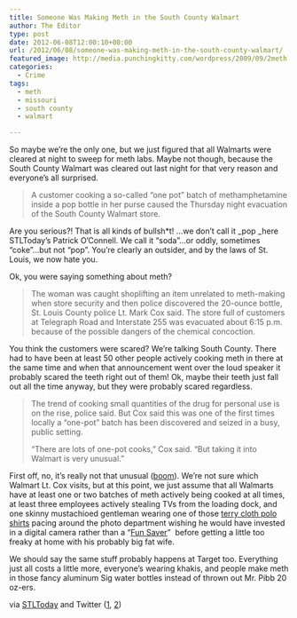 ```yaml
---
title: Someone Was Making Meth in the South County Walmart
author: The Editor
type: post
date: 2012-06-08T12:00:10+00:00
url: /2012/06/08/someone-was-making-meth-in-the-south-county-walmart/
featured_image: http://media.punchingkitty.com/wordpress/2009/09/2meth.jpg
categories:
  - Crime
tags:
  - meth
  - missouri
  - south county
  - walmart

---
```

So maybe we&#8217;re the only one, but we just figured that all Walmarts were cleared at night to sweep for meth labs. Maybe not though, because the South County Walmart was cleared out last night for that very reason and everyone&#8217;s all surprised.

> A customer cooking a so-called &#8220;one pot&#8221; batch of methamphetamine inside a pop bottle in her purse caused the Thursday night evacuation of the South County Walmart store.

Are you serious?! That is all kinds of bullsh*t! &#8230;we don&#8217;t call it _pop _here STLToday&#8217;s Patrick O&#8217;Connell. We call it &#8220;soda&#8221;&#8230;or oddly, sometimes &#8220;coke&#8221;&#8230;but not &#8220;pop&#8221;. You&#8217;re clearly an outsider, and by the laws of St. Louis, we now hate you.

Ok, you were saying something about meth?

> The woman was caught shoplifting an item unrelated to meth-making when store security and then police discovered the 20-ounce bottle, St. Louis County police Lt. Mark Cox said. The store full of customers at Telegraph Road and Interstate 255 was evacuated about 6:15 p.m. because of the possible dangers of the chemical concoction.

You think the customers were scared? We&#8217;re talking South County. There had to have been at least 50 other people actively cooking meth in there at the same time and when that announcement went over the loud speaker it probably scared the teeth right out of them! Ok, maybe their teeth just fall out all the time anyway, but they were probably scared regardless.

> The trend of cooking small quantities of the drug for personal use is on the rise, police said. But Cox said this was one of the first times locally a &#8220;one-pot&#8221; batch has been discovered and seized in a busy, public setting.
> 
> &#8220;There are lots of one-pot cooks,&#8221; Cox said. &#8220;But taking it into Walmart is very unusual.&#8221;

First off, no, it&#8217;s really not that unusual (<a href="http://www.youtube.com/watch?v=l3k5V-ERPvU" target="_blank">boom</a>). We&#8217;re not sure which Walmart Lt. Cox visits, but at this point, we just assume that all Walmarts have at least one or two batches of meth actively being cooked at all times, at least three employees actively stealing TVs from the loading dock, and one skinny mustachioed gentleman wearing one of those <a href="http://www.vintagetrends.com/thumbnails_/lot/943/943-1307.jpg" target="_blank">terry cloth polo shirts</a> pacing around the photo department wishing he would have invested in a digital camera rather than a &#8220;<a href="http://cache.gizmodo.com/assets/images/4/2011/09/funsaver.jpg" target="_blank">Fun Saver</a>&#8221;  before getting a little too freaky at home with his probably big fat wife.

We should say the same stuff probably happens at Target too. Everything just all costs a little more, everyone&#8217;s wearing khakis, and people make meth in those fancy aluminum Sig water bottles instead of thrown out Mr. Pibb 20 oz-ers.

via <a href="http://www.stltoday.com/news/local/crime-and-courts/walmart-in-south-st-louis-county-is-cleared-for-meth/article_c21df9fc-b108-11e1-8d6f-0019bb30f31a.html?utm_medium=twitter&utm_source=twitterfeed" target="_blank">STLToday</a> and Twitter (<a href="https://twitter.com/ascrit/status/210917852499296257" target="_blank">1</a>, <a href="https://twitter.com/knewtstl/status/210917650455478274" target="_blank">2</a>)